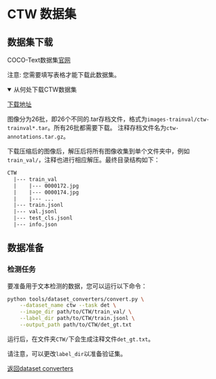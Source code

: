 # CTW 数据集

## 数据集下载

COCO-Text数据集[官网](https://ctwdataset.github.io/)

注意: 您需要填写表格才能下载此数据集。

<details open markdown>
    <summary>从何处下载CTW数据集</summary>

[下载地址](https://ctwdataset.github.io/downloads.html)

图像分为26批，即26个不同的.tar存档文件，格式为`images-trainval/ctw-trainval*.tar`。所有26批都需要下载。
注释存档文件名为`ctw-annotations.tar.gz`。
</details>

下载压缩后的图像后，解压后将所有图像收集到单个文件夹中，例如`train_val/`，注释也进行相应解压。最终目录结构如下：

```txt
CTW
  |--- train_val
  |    |--- 0000172.jpg
  |    |--- 0000174.jpg
  |    |--- ...
  |--- train.jsonl
  |--- val.jsonl
  |--- test_cls.jsonl
  |--- info.json
```

## 数据准备

### 检测任务

要准备用于文本检测的数据，您可以运行以下命令：

```bash
python tools/dataset_converters/convert.py \
    --dataset_name ctw --task det \
    --image_dir path/to/CTW/train_val/ \
    --label_dir path/to/CTW/train.jsonl \
    --output_path path/to/CTW/det_gt.txt
```

运行后，在文件夹`CTW/`下会生成注释文件`det_gt.txt`。

请注意，可以更改`label_dir`以准备验证集。

[返回dataset converters](converters.md)
